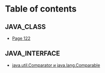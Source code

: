 # Table of contents

## JAVA\_CLASS

* [Page 122](README.md)

## JAVA\_INTERFACE

* [java.util.Comparator и java.lang.Comparable](java\_interface/java.util.comparator-i-java.lang.comparable.md)
